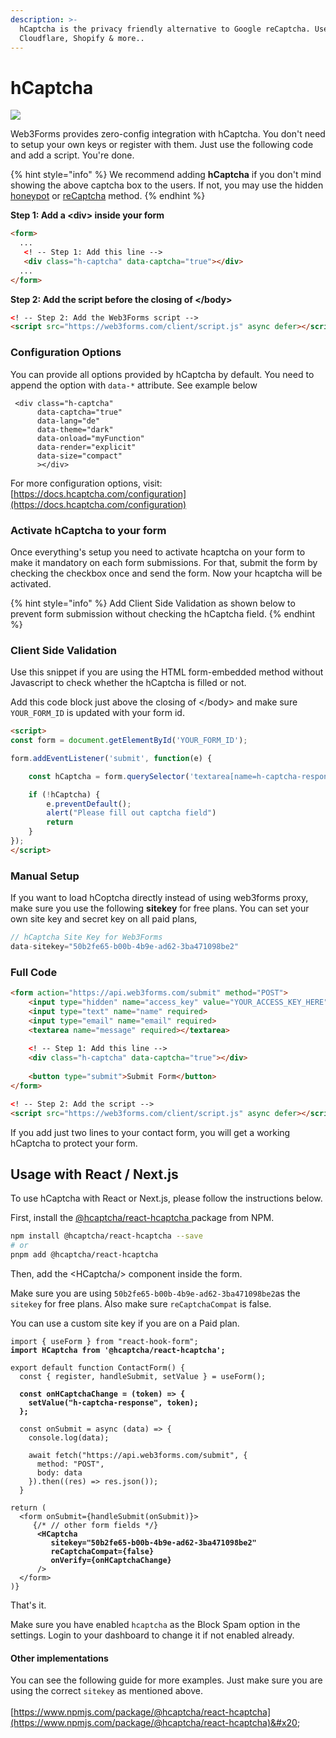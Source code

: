 ```yaml
---
description: >-
  hCaptcha is the privacy friendly alternative to Google reCaptcha. Used by
  Cloudflare, Shopify & more..
---
```


# hCaptcha

![](<../../../.gitbook/assets/CleanShot 2022-08-19 at 18.47.23.png>)

Web3Forms provides zero-config integration with hCaptcha. You don't need to setup your own keys or register with them. Just use the following code and add a script. You're done.&#x20;

{% hint style="info" %}
We recommend adding **hCaptcha** if you don't mind showing the above captcha box to the users. If not, you may use the hidden [honeypot](spam-protection.md) or [reCaptcha](../../pro-features/recaptcha-integration.md) method.&#x20;
{% endhint %}

**Step 1: Add a \<div> inside your form**

```html
<form>
  ...
   <! -- Step 1: Add this line -->
   <div class="h-captcha" data-captcha="true"></div>
  ...
</form>
```

**Step 2: Add the script before the closing of \</body>**

```html
<! -- Step 2: Add the Web3Forms script -->
<script src="https://web3forms.com/client/script.js" async defer></script>
```

### Configuration Options

You can provide all options provided by hCaptcha by default. You need to append the option with `data-*`  attribute. See example below

```markup
 <div class="h-captcha" 
      data-captcha="true" 
      data-lang="de" 
      data-theme="dark"
      data-onload="myFunction"
      data-render="explicit"
      data-size="compact"
      ></div>
```

For more configuration options, visit: [https://docs.hcaptcha.com/configuration](https://docs.hcaptcha.com/configuration)

### Activate hCaptcha to your form

Once everything's setup you need to activate hcaptcha on your form to make it mandatory on each form submissions. For that, submit the form by checking the checkbox once and send the form. Now your hcaptcha will be activated.&#x20;

{% hint style="info" %}
Add Client Side Validation as shown below to prevent form submission without checking the hCaptcha field.&#x20;
{% endhint %}

### Client Side Validation

Use this snippet if you are using the HTML form-embedded method without Javascript to check whether the hCaptcha is filled or not.&#x20;

Add this code block just above the closing of \</body> and make sure `YOUR_FORM_ID` is updated with your form id.&#x20;

```html
<script>
const form = document.getElementById('YOUR_FORM_ID');

form.addEventListener('submit', function(e) {

    const hCaptcha = form.querySelector('textarea[name=h-captcha-response]').value;

    if (!hCaptcha) {
        e.preventDefault();
        alert("Please fill out captcha field")
        return
    }
});
</script>
```

### Manual Setup

If you want to load hCoptcha directly instead of using web3forms proxy, make sure you use the following **sitekey** for free plans. You can set your own site key and secret key on all paid plans,&#x20;

```javascript
// hCaptcha Site Key for Web3Forms
data-sitekey="50b2fe65-b00b-4b9e-ad62-3ba471098be2"
```

### Full Code

```html
<form action="https://api.web3forms.com/submit" method="POST">
    <input type="hidden" name="access_key" value="YOUR_ACCESS_KEY_HERE">
    <input type="text" name="name" required>
    <input type="email" name="email" required>
    <textarea name="message" required></textarea>
    
    <! -- Step 1: Add this line -->
    <div class="h-captcha" data-captcha="true"></div>
    
    <button type="submit">Submit Form</button>
</form>

<! -- Step 2: Add the script -->
<script src="https://web3forms.com/client/script.js" async defer></script>
```

If you add just two lines to your contact form, you will get a working hCaptcha to protect your form.&#x20;

## Usage with React / Next.js

To use hCaptcha with React or Next.js, please follow the instructions below.&#x20;

First, install the [@hcaptcha/react-hcaptcha ](https://www.npmjs.com/package/@hcaptcha/react-hcaptcha)package from NPM.&#x20;

```bash
npm install @hcaptcha/react-hcaptcha --save
# or
pnpm add @hcaptcha/react-hcaptcha
```

Then, add the \<HCaptcha/> component inside the form.&#x20;

Make sure you are using `50b2fe65-b00b-4b9e-ad62-3ba471098be2`as the `sitekey` for free plans. Also make sure `reCaptchaCompat` is false.&#x20;

You can use a custom site key if you are on a Paid plan.&#x20;

<pre class="language-jsx"><code class="lang-jsx">import { useForm } from "react-hook-form";
<strong>import HCaptcha from '@hcaptcha/react-hcaptcha';
</strong>
export default function ContactForm() {
  const { register, handleSubmit, setValue } = useForm();
  
<strong>  const onHCaptchaChange = (token) => {
</strong><strong>    setValue("h-captcha-response", token);
</strong><strong>  };
</strong>  
  const onSubmit = async (data) => {
    console.log(data);
    
    await fetch("https://api.web3forms.com/submit", {
      method: "POST",
      body: data
    }).then((res) => res.json());
  }

return (
  &#x3C;form onSubmit={handleSubmit(onSubmit)}>
     {/* // other form fields */}
<strong>      &#x3C;HCaptcha
</strong><strong>         sitekey="50b2fe65-b00b-4b9e-ad62-3ba471098be2"
</strong><strong>         reCaptchaCompat={false}
</strong><strong>         onVerify={onHCaptchaChange} 
</strong>      /> 
  &#x3C;/form>
)}
</code></pre>

That's it.&#x20;

Make sure you have enabled `hcaptcha` as the Block Spam option in the settings. Login to your dashboard to change it if not enabled already.

#### Other implementations

You can see the following guide for more examples. Just make sure you are using the correct `sitekey` as mentioned above.\
\
[https://www.npmjs.com/package/@hcaptcha/react-hcaptcha](https://www.npmjs.com/package/@hcaptcha/react-hcaptcha)&#x20;
